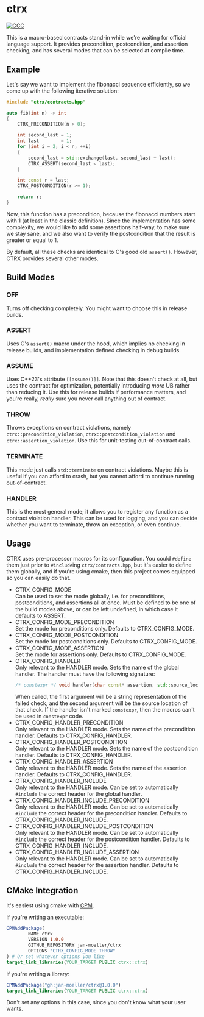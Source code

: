 # ctrx

[![GCC](https://github.com/jan-moeller/ctrx/actions/workflows/gcc.yml/badge.svg)](https://github.com/jan-moeller/ctrx/actions/workflows/gcc.yml)

This is a macro-based contracts stand-in while we're waiting for official
language support. It provides precondition, postcondition, and assertion
checking, and has several modes that can be selected at compile time.

## Example

Let's say we want to implement the fibonacci sequence efficiently, so we come up
with the following iterative solution:

```c++
#include "ctrx/contracts.hpp"

auto fib(int n) -> int
{
    CTRX_PRECONDITION(n > 0);

    int second_last = 1;
    int last        = 1;
    for (int i = 2; i < n; ++i)
    {
        second_last = std::exchange(last, second_last + last);
        CTRX_ASSERT(second_last < last);
    }

    int const r = last;
    CTRX_POSTCONDITION(r >= 1);

    return r;
}
```

Now, this function has a precondition, because the fibonacci numbers start with
1 (at least in the classic definition). Since the implementation has some
complexity, we would like to add some assertions half-way, to make sure we stay
sane, and we also want to verify the postcondition that the result is greater or
equal to 1.

By default, all these checks are identical to C's good old `assert()`. However,
CTRX provides several other modes.

## Build Modes

### OFF

Turns off checking completely. You might want to choose this in release builds.

### ASSERT

Uses C's `assert()` macro under the hood, which implies no checking in release
builds, and implementation defined checking in debug builds.

### ASSUME

Uses C++23's attribute `[[assume()]]`. Note that this doesn't check at all, but
uses the contract for optimization, potentially introducing *more* UB rather
than reducing it. Use this for release builds if performance matters, and you're
really, *really* sure you never call anything out of contract.

### THROW

Throws exceptions on contract violations, namely `ctrx::precondition_violation`,
`ctrx::postcondition_violation` and `ctrx::assertion_violation`. Use this for
unit-testing out-of-contract calls.

### TERMINATE

This mode just calls `std::terminate` on contract violations. Maybe this is
useful if you can afford to crash, but you cannot afford to continue running
out-of-contract.

### HANDLER

This is the most general mode; it allows you to register any function as a
contract violation handler. This can be used for logging, and you can decide
whether you want to terminate, throw an exception, or even continue.

## Usage

CTRX uses pre-processor macros for its configuration. You could `#define` them
just prior to `#include`ing `ctrx/contracts.hpp`, but it's easier to define them
globally, and if you're using cmake, then this project comes equipped so you can
easily do that.

* CTRX_CONFIG_MODE \
  Can be used to set the mode globally, i.e. for preconditions, postconditions,
  and assertions all at once. Must be defined to be one of the build modes
  above, or can be left undefined, in which case it defaults to ASSERT.
* CTRX_CONFIG_MODE_PRECONDITION \
  Set the mode for preconditions only. Defaults to CTRX_CONFIG_MODE.
* CTRX_CONFIG_MODE_POSTCONDITION \
  Set the mode for postconditions only. Defaults to CTRX_CONFIG_MODE.
* CTRX_CONFIG_MODE_ASSERTION \
  Set the mode for assertions only. Defaults to CTRX_CONFIG_MODE.
* CTRX_CONFIG_HANDLER \
  Only relevant to the HANDLER mode. Sets the name of the global handler. The
  handler must have the following signature:
  ```c++
  /* constexpr */ void handler(char const* assertion, std::source_location const& sloc);
  ```
  When called, the first argument will be a string representation of the failed
  check, and the second argument will be the source location of that check.
  If the handler isn't marked `constexpr`, then the macros can't be used in
  `constexpr` code.
* CTRX_CONFIG_HANDLER_PRECONDITION \
  Only relevant to the HANDLER mode. Sets the name of the precondition handler.
  Defaults to CTRX_CONFIG_HANDLER.
* CTRX_CONFIG_HANDLER_POSTCONDITION \
  Only relevant to the HANDLER mode. Sets the name of the postcondition handler.
  Defaults to CTRX_CONFIG_HANDLER.
* CTRX_CONFIG_HANDLER_ASSERTION \
  Only relevant to the HANDLER mode. Sets the name of the assertion handler.
  Defaults to CTRX_CONFIG_HANDLER.
* CTRX_CONFIG_HANDLER_INCLUDE \
  Only relevant to the HANDLER mode. Can be set to automatically `#include` the
  correct header for the global handler.
* CTRX_CONFIG_HANDLER_INCLUDE_PRECONDITION \
  Only relevant to the HANDLER mode. Can be set to automatically `#include` the
  correct header for the precondition handler. Defaults to
  CTRX_CONFIG_HANDLER_INCLUDE.
* CTRX_CONFIG_HANDLER_INCLUDE_POSTCONDITION \
  Only relevant to the HANDLER mode. Can be set to automatically `#include` the
  correct header for the postcondition handler. Defaults to
  CTRX_CONFIG_HANDLER_INCLUDE.
* CTRX_CONFIG_HANDLER_INCLUDE_ASSERTION \
  Only relevant to the HANDLER mode. Can be set to automatically `#include` the
  correct header for the assertion handler. Defaults to
  CTRX_CONFIG_HANDLER_INCLUDE.

## CMake Integration

It's easiest using cmake with [CPM](https://github.com/cpm-cmake/CPM.cmake).

If you're writing an executable:

```cmake
CPMAddPackage(
        NAME ctrx
        VERSION 1.0.0
        GITHUB_REPOSITORY jan-moeller/ctrx
        OPTIONS "CTRX_CONFIG_MODE THROW"
) # Or set whatever options you like
target_link_libraries(YOUR_TARGET PUBLIC ctrx::ctrx)
```

If you're writing a library:

```cmake
CPMAddPackage("gh:jan-moeller/ctrx@1.0.0")
target_link_libraries(YOUR_TARGET PUBLIC ctrx::ctrx)
```

Don't set any options in this case, since you don't know what your user wants.

